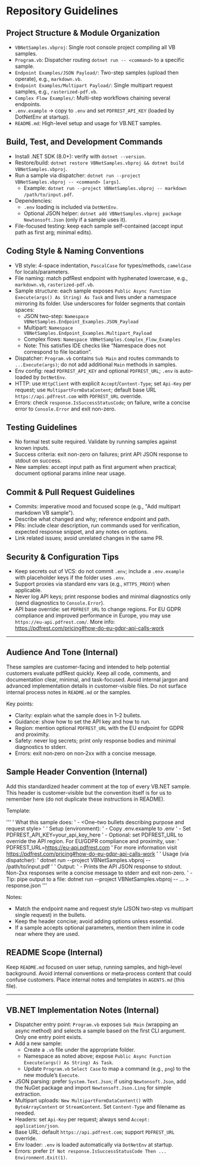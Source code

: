 # Repository Guidelines

## Project Structure & Module Organization
- `VBNetSamples.vbproj`: Single root console project compiling all VB samples.
- `Program.vb`: Dispatcher routing `dotnet run -- <command>` to a specific sample.
- `Endpoint Examples/JSON Payload/`: Two-step samples (upload then operate), e.g., `markdown.vb`.
- `Endpoint Examples/Multipart Payload/`: Single multipart request samples, e.g., `rasterized-pdf.vb`.
- `Complex Flow Examples/`: Multi-step workflows chaining several endpoints.
- `.env.example` → copy to `.env` and set `PDFREST_API_KEY` (loaded by DotNetEnv at startup).
- `README.md`: High-level setup and usage for VB.NET samples.

## Build, Test, and Development Commands
- Install .NET SDK (8.0+): verify with `dotnet --version`.
- Restore/build: `dotnet restore VBNetSamples.vbproj && dotnet build VBNetSamples.vbproj`.
- Run a sample via dispatcher: `dotnet run --project VBNetSamples.vbproj -- <command> [args]`.
  - Example: `dotnet run --project VBNetSamples.vbproj -- markdown /path/to/input.pdf`.
- Dependencies:
  - `.env` loading is included via `DotNetEnv`.
  - Optional JSON helper: `dotnet add VBNetSamples.vbproj package Newtonsoft.Json` (only if a sample uses it).
- File-focused testing: keep each sample self-contained (accept input path as first arg; minimal edits).

## Coding Style & Naming Conventions
- VB style: 4-space indentation, `PascalCase` for types/methods, `camelCase` for locals/parameters.
- File naming: match pdfRest endpoint with hyphenated lowercase, e.g., `markdown.vb`, `rasterized-pdf.vb`.
- Sample structure: each sample exposes `Public Async Function Execute(args() As String) As Task` and lives under a namespace mirroring its folder. Use underscores for folder segments that contain spaces:
  - JSON two-step: `Namespace VBNetSamples.Endpoint_Examples.JSON_Payload`
  - Multipart: `Namespace VBNetSamples.Endpoint_Examples.Multipart_Payload`
  - Complex flows: `Namespace VBNetSamples.Complex_Flow_Examples`
  - Note: This satisfies IDE checks like “Namespace does not correspond to file location”.
- Dispatcher: `Program.vb` contains `Sub Main` and routes commands to `...Execute(args)`; do not add additional `Main` methods in samples.
- Env config: read `PDFREST_API_KEY` and optional `PDFREST_URL`; `.env` is auto-loaded by `DotNetEnv`.
- HTTP: use `HttpClient` with explicit `Accept`/`Content-Type`; set `Api-Key` per request; use `MultipartFormDataContent`; default base URL `https://api.pdfrest.com` with `PDFREST_URL` override.
- Errors: check `response.IsSuccessStatusCode`; on failure, write a concise error to `Console.Error` and exit non-zero.

## Testing Guidelines
- No formal test suite required. Validate by running samples against known inputs.
- Success criteria: exit non-zero on failures; print API JSON response to stdout on success.
- New samples: accept input path as first argument when practical; document optional params inline near usage.

## Commit & Pull Request Guidelines
- Commits: imperative mood and focused scope (e.g., "Add multipart markdown VB sample").
- Describe what changed and why; reference endpoint and path.
- PRs: include clear description, run commands used for verification, expected response snippet, and any notes on options.
- Link related issues; avoid unrelated changes in the same PR.

## Security & Configuration Tips
- Keep secrets out of VCS: do not commit `.env`; include a `.env.example` with placeholder keys if the folder uses `.env`.
- Support proxies via standard env vars (e.g., `HTTPS_PROXY`) when applicable.
- Never log API keys; print response bodies and minimal diagnostics only (send diagnostics to `Console.Error`).
- API base override: set `PDFREST_URL` to change regions. For EU GDPR compliance and improved performance in Europe, you may use `https://eu-api.pdfrest.com/`. More info: https://pdfrest.com/pricing#how-do-eu-gdpr-api-calls-work

---

## Audience And Tone (Internal)

These samples are customer-facing and intended to help potential customers evaluate pdfRest quickly. Keep all code, comments, and documentation clear, minimal, and task-focused. Avoid internal jargon and advanced implementation details in customer-visible files. Do not surface internal process notes in `README.md` or the samples.

Key points:
- Clarity: explain what the sample does in 1–2 bullets.
- Guidance: show how to set the API key and how to run.
- Region: mention optional `PDFREST_URL` with the EU endpoint for GDPR and proximity.
- Safety: never log secrets; print only response bodies and minimal diagnostics to stderr.
- Errors: exit non‑zero on non‑2xx with a concise message.

## Sample Header Convention (Internal)

Add this standardized header comment at the top of every VB.NET sample. This header is customer-visible but the convention itself is for us to remember here (do not duplicate these instructions in README).

Template:

'''
' What this sample does:
' - <One–two bullets describing purpose and request style>
'
' Setup (environment):
' - Copy .env.example to .env
' - Set PDFREST_API_KEY=your_api_key_here
' - Optional: set PDFREST_URL to override the API region. For EU/GDPR compliance and proximity, use:
'     PDFREST_URL=https://eu-api.pdfrest.com
'   For more information visit https://pdfrest.com/pricing#how-do-eu-gdpr-api-calls-work
'
' Usage (via dispatcher):
'   dotnet run --project VBNetSamples.vbproj -- <command-name> /path/to/input.pdf
'
' Output:
' - Prints the API JSON response to stdout. Non-2xx responses write a concise message to stderr and exit non-zero.
' - Tip: pipe output to a file: dotnet run --project VBNetSamples.vbproj -- <command-name> ... > response.json
'''

Notes:
- Match the endpoint name and request style (JSON two‑step vs multipart single request) in the bullets.
- Keep the header concise; avoid adding options unless essential.
- If a sample accepts optional parameters, mention them inline in code near where they are used.

## README Scope (Internal)

Keep `README.md` focused on user setup, running samples, and high‑level background. Avoid internal conventions or meta‑process content that could confuse customers. Place internal notes and templates in `AGENTS.md` (this file).

---

## VB.NET Implementation Notes (Internal)
- Dispatcher entry point: `Program.vb` exposes `Sub Main` (wrapping an async method) and selects a sample based on the first CLI argument. Only one entry point exists.
- Add a new sample:
  - Create a `.vb` file under the appropriate folder.
  - Namespace as noted above; expose `Public Async Function Execute(args() As String) As Task`.
  - Update `Program.vb` `Select Case` to map a command (e.g., `png`) to the new module’s `Execute`.
- JSON parsing: prefer `System.Text.Json`; if using `Newtonsoft.Json`, add the NuGet package and import `Newtonsoft.Json.Linq` for simple extraction.
- Multipart uploads: `New MultipartFormDataContent()` with `ByteArrayContent` or `StreamContent`. Set `Content-Type` and filename as needed.
- Headers: set `Api-Key` per request; always send `Accept: application/json`.
- Base URL: default `https://api.pdfrest.com`; support `PDFREST_URL` override.
- Env loader: `.env` is loaded automatically via `DotNetEnv` at startup.
- Errors: prefer `If Not response.IsSuccessStatusCode Then ... Environment.Exit(1)`.
